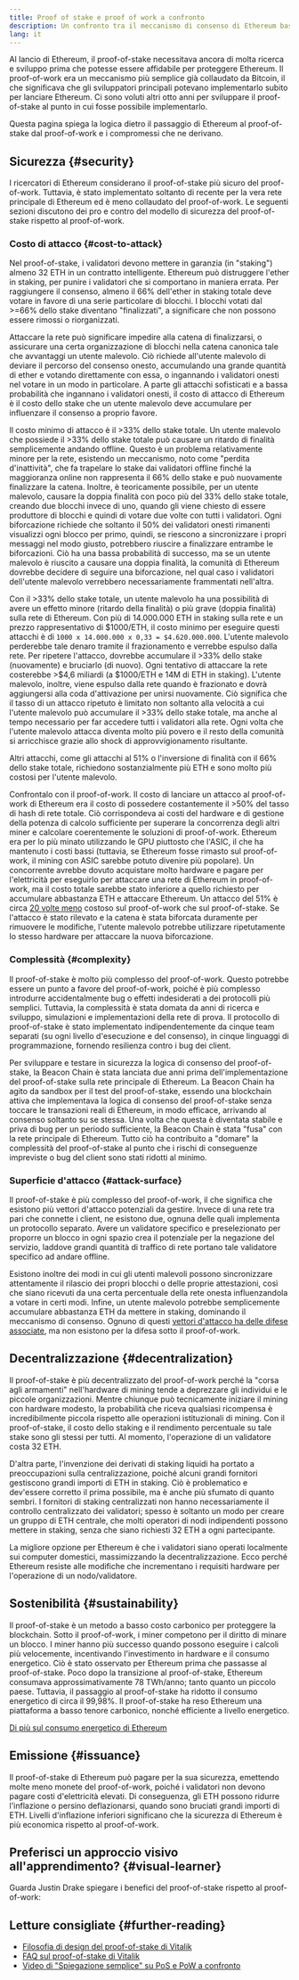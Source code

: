 ```yaml
---
title: Proof of stake e proof of work a confronto
description: Un confronto tra il meccanismo di consenso di Ethereum basato sul proof-of-stake e sul proof-of-work
lang: it
---
```


Al lancio di Ethereum, il proof-of-stake necessitava ancora di molta ricerca e sviluppo prima che potesse essere affidabile per proteggere Ethereum. Il proof-of-work era un meccanismo più semplice già collaudato da Bitcoin, il che significava che gli sviluppatori principali potevano implementarlo subito per lanciare Ethereum. Ci sono voluti altri otto anni per sviluppare il proof-of-stake al punto in cui fosse possibile implementarlo.

Questa pagina spiega la logica dietro il passaggio di Ethereum al proof-of-stake dal proof-of-work e i compromessi che ne derivano.

## Sicurezza {#security}

I ricercatori di Ethereum considerano il proof-of-stake più sicuro del proof-of-work. Tuttavia, è stato implementato soltanto di recente per la vera rete principale di Ethereum ed è meno collaudato del proof-of-work. Le seguenti sezioni discutono dei pro e contro del modello di sicurezza del proof-of-stake rispetto al proof-of-work.

### Costo di attacco {#cost-to-attack}

Nel proof-of-stake, i validatori devono mettere in garanzia (in "staking") almeno 32 ETH in un contratto intelligente. Ethereum può distruggere l'ether in staking, per punire i validatori che si comportano in maniera errata. Per raggiungere il consenso, almeno il 66% dell'ether in staking totale deve votare in favore di una serie particolare di blocchi. I blocchi votati dal >=66% dello stake diventano "finalizzati", a significare che non possono essere rimossi o riorganizzati.

Attaccare la rete può significare impedire alla catena di finalizzarsi, o assicurare una certa organizzazione di blocchi nella catena canonica tale che avvantaggi un utente malevolo. Ciò richiede all'utente malevolo di deviare il percorso del consenso onesto, accumulando una grande quantità di ether e votando direttamente con essa, o ingannando i validatori onesti nel votare in un modo in particolare. A parte gli attacchi sofisticati e a bassa probabilità che ingannano i validatori onesti, il costo di attacco di Ethereum è il costo dello stake che un utente malevolo deve accumulare per influenzare il consenso a proprio favore.

Il costo minimo di attacco è il >33% dello stake totale. Un utente malevolo che possiede il >33% dello stake totale può causare un ritardo di finalità semplicemente andando offline. Questo è un problema relativamente minore per la rete, esistendo un meccanismo, noto come "perdita d'inattività", che fa trapelare lo stake dai validatori offline finché la maggioranza online non rappresenta il 66% dello stake e può nuovamente finalizzare la catena. Inoltre, è teoricamente possibile, per un utente malevolo, causare la doppia finalità con poco più del 33% dello stake totale, creando due blocchi invece di uno, quando gli viene chiesto di essere produttore di blocchi e quindi di votare due volte con tutti i validatori. Ogni biforcazione richiede che soltanto il 50% dei validatori onesti rimanenti visualizzi ogni blocco per primo, quindi, se riescono a sincronizzare i propri messaggi nel modo giusto, potrebbero riuscire a finalizzare entrambe le biforcazioni. Ciò ha una bassa probabilità di successo, ma se un utente malevolo è riuscito a causare una doppia finalità, la comunità di Ethereum dovrebbe decidere di seguire una biforcazione, nel qual caso i validatori dell'utente malevolo verrebbero necessariamente frammentati nell'altra.

Con il >33% dello stake totale, un utente malevolo ha una possibilità di avere un effetto minore (ritardo della finalità) o più grave (doppia finalità) sulla rete di Ethereum. Con più di 14.000.000 ETH in staking sulla rete e un prezzo rappresentativo di $1000/ETH, il costo minimo per eseguire questi attacchi è di `1000 x 14.000.000 x 0,33 = $4.620.000.000`. L'utente malevolo perderebbe tale denaro tramite il frazionamento e verrebbe espulso dalla rete. Per ripetere l'attacco, dovrebbe accumulare il >33% dello stake (nuovamente) e bruciarlo (di nuovo). Ogni tentativo di attaccare la rete costerebbe >$4,6 miliardi (a $1000/ETH e 14M di ETH in staking). L'utente malevolo, inoltre, viene espulso dalla rete quando è frazionato e dovrà aggiungersi alla coda d'attivazione per unirsi nuovamente. Ciò significa che il tasso di un attacco ripetuto è limitato non soltanto alla velocità a cui l'utente malevolo può accumulare il >33% dello stake totale, ma anche al tempo necessario per far accedere tutti i validatori alla rete. Ogni volta che l'utente malevolo attacca diventa molto più povero e il resto della comunità si arricchisce grazie allo shock di approvvigionamento risultante.

Altri attacchi, come gli attacchi al 51% o l'inversione di finalità con il 66% dello stake totale, richiedono sostanzialmente più ETH e sono molto più costosi per l'utente malevolo.

Confrontalo con il proof-of-work. Il costo di lanciare un attacco al proof-of-work di Ethereum era il costo di possedere costantemente il >50% del tasso di hash di rete totale. Ciò corrispondeva ai costi del hardware e di gestione della potenza di calcolo sufficiente per superare la concorrenza degli altri miner e calcolare coerentemente le soluzioni di proof-of-work. Ethereum era per lo più minato utilizzando le GPU piuttosto che l'ASIC, il che ha mantenuto i costi bassi (tuttavia, se Ethereum fosse rimasto sul proof-of-work, il mining con ASIC sarebbe potuto divenire più popolare). Un concorrente avrebbe dovuto acquistare molto hardware e pagare per l'elettricità per eseguirlo per attaccare una rete di Ethereum in proof-of-work, ma il costo totale sarebbe stato inferiore a quello richiesto per accumulare abbastanza ETH e attaccare Ethereum. Un attacco del 51% è circa [20 volte meno](https://youtu.be/1m12zgJ42dI?t=1562) costoso sul proof-of-work che sul proof-of-stake. Se l'attacco è stato rilevato e la catena è stata biforcata duramente per rimuovere le modifiche, l'utente malevolo potrebbe utilizzare ripetutamente lo stesso hardware per attaccare la nuova biforcazione.

### Complessità {#complexity}

Il proof-of-stake è molto più complesso del proof-of-work. Questo potrebbe essere un punto a favore del proof-of-work, poiché è più complesso introdurre accidentalmente bug o effetti indesiderati a dei protocolli più semplici. Tuttavia, la complessità è stata domata da anni di ricerca e sviluppo, simulazioni e implementazioni della rete di prova. Il protocollo di proof-of-stake è stato implementato indipendentemente da cinque team separati (su ogni livello d'esecuzione e del consenso), in cinque linguaggi di programmazione, fornendo resilienza contro i bug dei client.

Per sviluppare e testare in sicurezza la logica di consenso del proof-of-stake, la Beacon Chain è stata lanciata due anni prima dell'implementazione del proof-of-stake sulla rete principale di Ethereum. La Beacon Chain ha agito da sandbox per il test del proof-of-stake, essendo una blockchain attiva che implementava la logica di consenso del proof-of-stake senza toccare le transazioni reali di Ethereum, in modo efficace, arrivando al consenso soltanto su se stessa. Una volta che questa è diventata stabile e priva di bug per un periodo sufficiente, la Beacon Chain è stata "fusa" con la rete principale di Ethereum. Tutto ciò ha contribuito a "domare" la complessità del proof-of-stake al punto che i rischi di conseguenze impreviste o bug del client sono stati ridotti al minimo.

### Superficie d'attacco {#attack-surface}

Il proof-of-stake è più complesso del proof-of-work, il che significa che esistono più vettori d'attacco potenziali da gestire. Invece di una rete tra pari che connette i client, ne esistono due, ognuna delle quali implementa un protocollo separato. Avere un validatore specifico e preselezionato per proporre un blocco in ogni spazio crea il potenziale per la negazione del servizio, laddove grandi quantità di traffico di rete portano tale validatore specifico ad andare offline.

Esistono inoltre dei modi in cui gli utenti malevoli possono sincronizzare attentamente il rilascio dei propri blocchi o delle proprie attestazioni, così che siano ricevuti da una certa percentuale della rete onesta influenzandola a votare in certi modi. Infine, un utente malevolo potrebbe semplicemente accumulare abbastanza ETH da mettere in staking, dominando il meccanismo di consenso. Ognuno di questi [vettori d'attacco ha delle difese associate](/developers/docs/consensus-mechanisms/pos/attack-and-defense), ma non esistono per la difesa sotto il proof-of-work.

## Decentralizzazione {#decentralization}

Il proof-of-stake è più decentralizzato del proof-of-work perché la "corsa agli armamenti" nell'hardware di mining tende a deprezzare gli individui e le piccole organizzazioni. Mentre chiunque può tecnicamente iniziare il mining con hardware modesto, la probabilità che riceva qualsiasi ricompensa è incredibilmente piccola rispetto alle operazioni istituzionali di mining. Con il proof-of-stake, il costo dello staking e il rendimento percentuale su tale stake sono gli stessi per tutti. Al momento, l'operazione di un validatore costa 32 ETH.

D'altra parte, l'invenzione dei derivati di staking liquidi ha portato a preoccupazioni sulla centralizzazione, poiché alcuni grandi fornitori gestiscono grandi importi di ETH in staking. Ciò è problematico e dev'essere corretto il prima possibile, ma è anche più sfumato di quanto sembri. I fornitori di staking centralizzati non hanno necessariamente il controllo centralizzato dei validatori; spesso è soltanto un modo per creare un gruppo di ETH centrale, che molti operatori di nodi indipendenti possono mettere in staking, senza che siano richiesti 32 ETH a ogni partecipante.

La migliore opzione per Ethereum è che i validatori siano operati localmente sui computer domestici, massimizzando la decentralizzazione. Ecco perché Ethereum resiste alle modifiche che incrementano i requisiti hardware per l'operazione di un nodo/validatore.

## Sostenibilità {#sustainability}

Il proof-of-stake è un metodo a basso costo carbonico per proteggere la blockchain. Sotto il proof-of-work, i miner competono per il diritto di minare un blocco. I miner hanno più successo quando possono eseguire i calcoli più velocemente, incentivando l'investimento in hardware e il consumo energetico. Ciò è stato osservato per Ethereum prima che passasse al proof-of-stake. Poco dopo la transizione al proof-of-stake, Ethereum consumava approssimativamente 78 TWh/anno; tanto quanto un piccolo paese. Tuttavia, il passaggio al proof-of-stake ha ridotto il consumo energetico di circa il 99,98%. Il proof-of-stake ha reso Ethereum una piattaforma a basso tenore carbonico, nonché efficiente a livello energetico.

[Di più sul consumo energetico di Ethereum](/energy-consumption)

## Emissione {#issuance}

Il proof-of-stake di Ethereum può pagare per la sua sicurezza, emettendo molte meno monete del proof-of-work, poiché i validatori non devono pagare costi d'elettricità elevati. Di conseguenza, gli ETH possono ridurre l'inflazione o persino deflazionarsi, quando sono bruciati grandi importi di ETH. Livelli d'inflazione inferiori significano che la sicurezza di Ethereum è più economica rispetto al proof-of-work.

## Preferisci un approccio visivo all'apprendimento? {#visual-learner}

Guarda Justin Drake spiegare i benefici del proof-of-stake rispetto al proof-of-work:

<YouTube id="1m12zgJ42dI" />

## Letture consigliate {#further-reading}

- [Filosofia di design del proof-of-stake di Vitalik](https://medium.com/@VitalikButerin/a-proof-of-stake-design-philosophy-506585978d51)
- [FAQ sul proof-of-stake di Vitalik](https://vitalik.eth.limo/general/2017/12/31/pos_faq.html#what-is-proof-of-stake)
- [Video di "Spiegazione semplice" su PoS e PoW a confronto](https://www.youtube.com/watch?v=M3EFi_POhps)
